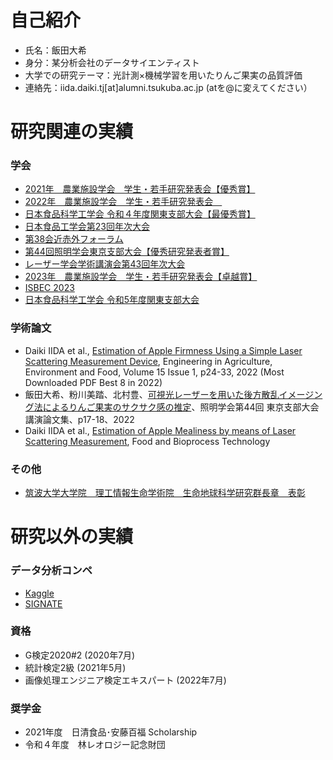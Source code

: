 #  自己紹介
- 氏名：飯田大希
- 身分：某分析会社のデータサイエンティスト
- 大学での研究テーマ：光計測×機械学習を用いたりんご果実の品質評価
- 連絡先：iida.daiki.tj[at]alumni.tsukuba.ac.jp (atを@に変えてください）

# 研究関連の実績

### 学会
- [2021年　農業施設学会　学生・若手研究発表会【優秀賞】](http://www.sasj.org/meeting/wm2021/file/report_wm2021.pdf)
- [2022年　農業施設学会　学生・若手研究発表会　](http://sasj.org/meeting/wm2022/file/2022SASJ_%E4%BA%88%E7%A8%BF%E9%9B%86_%E6%9C%80%E7%B5%82%E7%89%882.pdf)
- [日本食品科学工学会 令和４年度関東支部大会【最優秀賞】](http://www.agrofoodprocess.jp/topics21.html)
- [日本食品工学会第23回年次大会](https://secure01.blue.shared-server.net/www.jsfe.jp/convention/2022_1_5_2.pdf)
- [第38会近赤外フォーラム](http://jcnirs.org/NIR2022/submission.html)
- [第44回照明学会東京支部大会【優秀研究発表者賞】]((https://ieij.org/shibu/tokyo/info2022/221214shibutaikai-result.html))
- [レーザー学会学術講演会第43回年次大会](https://confit.atlas.jp/guide/event/lsj43/top?lang=ja)
- [2023年　農業施設学会　学生・若手研究発表会【卓越賞】](http://www.sasj.org/meeting/wm2023/file/report_wm2023.pdf)
- [ISBEC 2023](https://www.eng.bres.tsukuba.ac.jp/isbec2023/program/)
- [日本食品科学工学会 令和5年度関東支部大会](https://jsfst.smoosy.atlas.jp/ja/kantou)

### 学術論文
- Daiki IIDA et al., [Estimation of Apple Firmness Using a Simple Laser Scattering Measurement Device](https://www.jstage.jst.go.jp/article/eaef/15/1/15_24/_article/-char/en), Engineering in Agriculture, Environment and Food, Volume 15 Issue 1, p24-33, 2022 (Most Downloaded PDF Best 8 in 2022)
- 飯田大希、粉川美踏、北村豊、[可視光レーザーを用いた後方散乱イメージング法によるりんご果実のサクサク感の推定](https://jglobal.jst.go.jp/detail?JGLOBAL_ID=200909006956190156)、照明学会第44回 東京支部大会講演論文集、p17-18、2022
- Daiki IIDA et al., [Estimation of Apple Mealiness by means of Laser Scattering Measurement](https://link.springer.com/article/10.1007/s11947-023-03068-3), Food and Bioprocess Technology

### その他
- [筑波大学大学院　理工情報生命学術院　生命地球科学研究群長章　表彰](http://www.agrofoodprocess.jp/topics22.html)

# 研究以外の実績
### データ分析コンペ
- [Kaggle](https://www.kaggle.com/daikidaiki0709)
- [SIGNATE](https://signate.jp/users/52446)
 
### 資格
- G検定2020#2 (2020年7月)
- 統計検定2級 (2021年5月)
- 画像処理エンジニア検定エキスパート (2022年7月)

### 奨学金
- 2021年度　日清食品･安藤百福 Scholarship
- 令和４年度　林レオロジー記念財団
